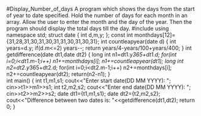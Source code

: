 #Display_Number_of_days
A program which shows the days from the  start of year to date specified. Hold the number of days for  each month in an array. Allow the user to enter the  month and the day of  the year. Then the program  should display the total days till the day.
#include<iostream>
using namespace std;
struct date
{
       int d,m,y;
};
const int monthdays[12]={31,28,31,30,31,30,31,31,30,31,30,31};
int countleapyear(date d)
{
    int years=d.y;
    if(d.m<=2)
    years--;
    return years/4-years/100+years/400;
}
int getdifference(date dt1,date dt2)
{
    long int n1=dt1.y*365+dt1.d;
    for(int i=0;i<dt1.m-1;i++)
    n1+=monthdays[i];
    n1+=countleapyear(dt1);
    long int n2=dt2.y*365+dt2.d;
    for(int i=0;i<dt2.m-1;i++)
    n2+=monthdays[i];
    n2+=countleapyear(dt2);
    return(n2-n1);
}    
int main()
{
    int t1,m1,s1;
    cout<<"Enter start date(DD MM YYYY): ";
    cin>>t1>>m1>>s1;
    int t2,m2,s2;
    cout<<"Enter end date(DD MM YYYY): ";
    cin>>t2>>m2>>s2;
    date dt1={t1,m1,s1};
    date dt2={t2,m2,s2};
    cout<<"Difference between two dates is: "<<getdifference(dt1,dt2);
    return 0;
}
